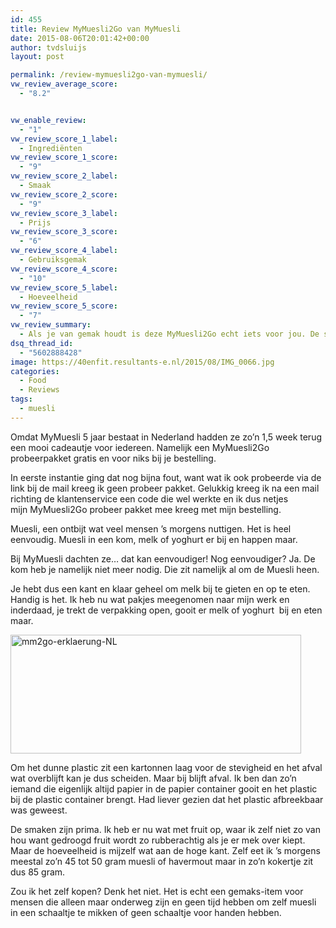 ```yaml
---
id: 455
title: Review MyMuesli2Go van MyMuesli
date: 2015-08-06T20:01:42+00:00
author: tvdsluijs
layout: post

permalink: /review-mymuesli2go-van-mymuesli/
vw_review_average_score:
  - "8.2"


vw_enable_review:
  - "1"
vw_review_score_1_label:
  - Ingrediënten
vw_review_score_1_score:
  - "9"
vw_review_score_2_label:
  - Smaak
vw_review_score_2_score:
  - "9"
vw_review_score_3_label:
  - Prijs
vw_review_score_3_score:
  - "6"
vw_review_score_4_label:
  - Gebruiksgemak
vw_review_score_4_score:
  - "10"
vw_review_score_5_label:
  - Hoeveelheid
vw_review_score_5_score:
  - "7"
vw_review_summary:
  - Als je van gemak houdt is deze MyMuesli2Go echt iets voor jou. De smaak is ok, de hoeveelheid is erg ruim en het is zo klaar. De prijs is relatief hoog per stuk.
dsq_thread_id:
  - "5602888428"
image: https://40enfit.resultants-e.nl/2015/08/IMG_0066.jpg
categories:
  - Food
  - Reviews
tags:
  - muesli
---
```

Omdat MyMuesli 5 jaar bestaat in Nederland hadden ze zo&#8217;n 1,5 week terug een mooi cadeautje voor iedereen. Namelijk een MyMuesli2Go probeerpakket gratis en voor niks bij je bestelling.

<p style="text-align: left;">
  In eerste instantie ging dat nog bijna fout, want wat ik ook probeerde via de link bij de mail kreeg ik geen probeer pakket. Gelukkig kreeg ik na een mail richting de klantenservice een code die wel werkte en ik dus netjes mijn MyMuesli2Go probeer pakket mee kreeg met mijn bestelling. <!--more-->
</p>

Muesli, een ontbijt wat veel mensen &#8217;s morgens nuttigen. Het is heel eenvoudig. Muesli in een kom, melk of yoghurt er bij en happen maar.

Bij MyMuesli dachten ze&#8230; dat kan eenvoudiger! Nog eenvoudiger? Ja. De kom heb je namelijk niet meer nodig. Die zit namelijk al om de Muesli heen.

Je hebt dus een kant en klaar geheel om melk bij te gieten en op te eten. Handig is het. Ik heb nu wat pakjes meegenomen naar mijn werk en inderdaad, je trekt de verpakking open, gooit er melk of yoghurt  bij en eten maar.

<img class="size-full wp-image-460 aligncenter" src="https://40enfit.resultants-e.nl/2015/08/mm2go-erklaerung-NL.png" alt="mm2go-erklaerung-NL" width="465" height="190" srcset="https://40enfit.resultants-e.nl/2015/08/mm2go-erklaerung-NL.png 465w, https://40enfit.resultants-e.nl/2015/08/mm2go-erklaerung-NL-300x123.png 300w" sizes="(max-width: 465px) 100vw, 465px" />

Om het dunne plastic zit een kartonnen laag voor de stevigheid en het afval wat overblijft kan je dus scheiden. Maar bij blijft afval. Ik ben dan zo&#8217;n iemand die eigenlijk altijd papier in de papier container gooit en het plastic bij de plastic container brengt. Had liever gezien dat het plastic afbreekbaar was geweest.

De smaken zijn prima. Ik heb er nu wat met fruit op, waar ik zelf niet zo van hou want gedroogd fruit wordt zo rubberachtig als je er mek over kiept. Maar de hoeveelheid is mijzelf wat aan de hoge kant. Zelf eet ik &#8217;s morgens meestal zo&#8217;n 45 tot 50 gram muesli of havermout maar in zo&#8217;n kokertje zit dus 85 gram.

Zou ik het zelf kopen? Denk het niet. Het is echt een gemaks-item voor mensen die alleen maar onderweg zijn en geen tijd hebben om zelf muesli in een schaaltje te mikken of geen schaaltje voor handen hebben.